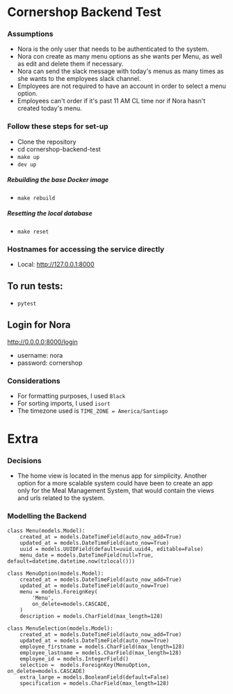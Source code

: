 # Cornershop Backend Test

### Assumptions

* Nora is the only user that needs to be authenticated to the system.
* Nora con create as many menu options as she wants per Menu, as well as edit and delete them if necessary.
* Nora can send the slack message with today's menus as many times as she wants to the employees slack channel.
* Employees are not required to have an account in order to select a menu option.
* Employees can't order if it's past 11 AM CL time nor if Nora hasn't created today's menu.

### Follow these steps for set-up
* Clone the repository
* cd cornershop-backend-test
* `make up`
* `dev up`
##### Rebuilding the base Docker image
* `make rebuild`
##### Resetting the local database
* `make reset`
### Hostnames for accessing the service directly
* Local: http://127.0.0.1:8000
## To run tests:

* `pytest`

## Login for Nora

http://0.0.0.0:8000/login

* username: nora
* password: cornershop

### Considerations
* For formatting purposes, I used `Black`
* For sorting imports, I used `isort`
* The timezone used is `TIME_ZONE = America/Santiago`


# Extra
### Decisions
* The home view is located in the menus app for simplicity. Another option for a more scalable system could have been to create an app only for the Meal Management System, that would contain the views and urls related to the system.

### Modelling the Backend
```
class Menu(models.Model):
	created_at = models.DateTimeField(auto_now_add=True)
	updated_at = models.DateTimeField(auto_now=True)
    uuid = models.UUIDField(default=uuid.uuid4, editable=False)
    menu_date = models.DateTimeField(null=True, default=datetime.datetime.now(tzlocal())) 

class MenuOption(models.Model):
	created_at = models.DateTimeField(auto_now_add=True)
	updated_at = models.DateTimeField(auto_now=True)
    menu = models.ForeignKey(
        'Menu',
        on_delete=models.CASCADE,
    )
    description = models.CharField(max_length=128)

class MenuSelection(models.Model):
	created_at = models.DateTimeField(auto_now_add=True)
	updated_at = models.DateTimeField(auto_now=True)
	employee_firstname = models.CharField(max_length=128)
    employee_lastname = models.CharField(max_length=128)
	employee_id = models.IntegerField()
    selection =  models.ForeignKey(MenuOption, on_delete=models.CASCADE)
    extra_large = models.BooleanField(default=False) 
    specification = models.CharField(max_length=128)
```
